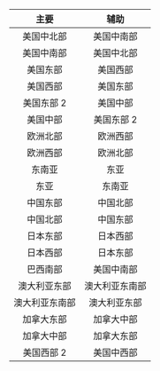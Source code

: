 | 主要 | 辅助 |
|:---:|:---:|
| 美国中北部 |美国中南部 |
| 美国中南部 |美国中北部 |
| 美国东部 |美国西部 |
| 美国西部 |美国东部 |
| 美国东部 2 |美国中部 |
| 美国中部 |美国东部 2 |
| 欧洲北部 |欧洲西部 |
| 欧洲西部 |欧洲北部 |
| 东南亚 |东亚 |
| 东亚 |东南亚 |
| 中国东部 |中国北部 |
| 中国北部 |中国东部 |
| 日本东部 |日本西部 |
| 日本西部 |日本东部 |
| 巴西南部 |美国中南部 |
| 澳大利亚东部 |澳大利亚东南部 |
| 澳大利亚东南部 |澳大利亚东部 |
| 加拿大东部 |加拿大中部 |
| 加拿大中部 |加拿大东部 |
| 美国西部 2 |美国中西部 |



<!--HONumber=Nov16_HO3-->


